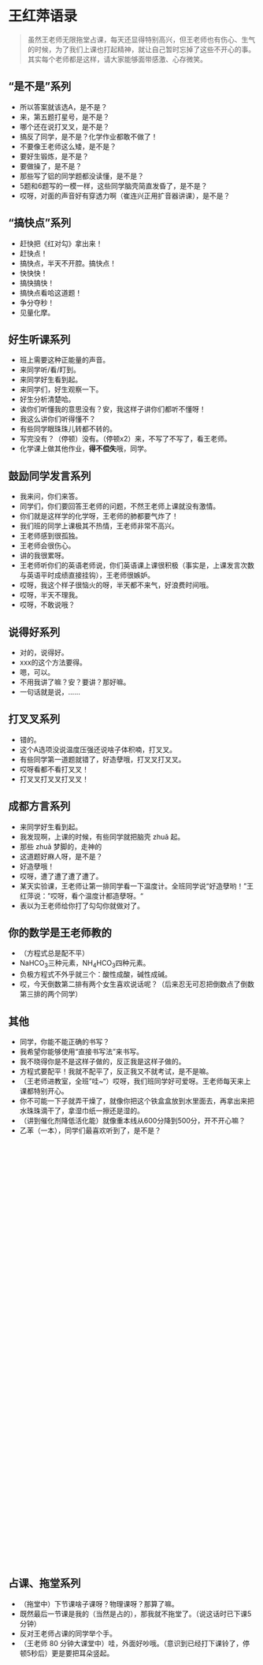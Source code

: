 # 王红萍语录

> 虽然王老师无限拖堂占课，每天还显得特别高兴，但王老师也有伤心、生气的时候，为了我们上课也打起精神，就让自己暂时忘掉了这些不开心的事。其实每个老师都是这样，请大家能够面带感激、心存微笑。

## “是不是”系列

* 所以答案就该选A，是不是？
* 来，第五题打星号，是不是？
* 哪个还在说打叉叉，是不是？
* 搞反了同学，是不是？化学作业都敢不做了！
* 不要像王老师这么矮，是不是？
* 要好生锻炼，是不是？
* 要做操了，是不是？
* 那些写了铝的同学题都没读懂，是不是？
* 5题和6题写的一模一样，这些同学脑壳简直发昏了，是不是？
* 哎呀，对面的声音好有穿透力啊（崔连兴正用扩音器讲课），是不是？

## “搞快点”系列

* 赶快把《红对勾》拿出来！
* 赶快点！
* 搞快点，半天不开腔。搞快点！
* 快快快！
* 搞快搞快！
* 搞快点看哈这道题！
* 争分夺秒！
* 见量化摩。

## 好生听课系列

* 班上需要这种正能量的声音。
* 来同学听/看/盯到。
* 来同学好生看到起。
* 来同学们，好生观察一下。
* 好生分析清楚哈。
* 诶你们听懂我的意思没有？安，我这样子讲你们都听不懂呀！
* 我这么讲你们听得懂不？
* 有些同学眼珠珠儿转都不转的。
* 写完没有？（停顿）没有。（停顿x2）来，不写了不写了，看王老师。
* 化学课上做其他作业，**得不偿失**哦，同学。

## 鼓励同学发言系列

* 我来问，你们来答。
* 同学们，你们要回答王老师的问题，不然王老师上课就没有激情。
* 你们就是这样学的化学呀，王老师的肺都要气炸了！
* 我们班的同学上课极其不热情，王老师非常不高兴。
* 王老师感到很孤独。
* 王老师会很伤心。
* 讲的我很累呀。
* 王老师听你们的英语老师说，你们英语课上课很积极（事实是，上课发言次数与英语平时成绩直接挂钩），王老师很嫉妒。
* 哎呀，我这个样子很恼火的呀，半天都不来气，好浪费时间哦。
* 哎呀，半天不理我。
* 哎呀，不敢说哦？

## 说得好系列

* 对的，说得好。
* xxx的这个方法要得。
* 嗯，可以。
* 不用我讲了嘛？安？要讲？那好嘛。
* 一句话就是说，……

## 打叉叉系列

* 错的。
* 这个A选项没说温度压强还说啥子体积喃，打叉叉。
* 有些同学第一道题就错了，好造孽哦，打叉叉打叉叉。
* 哎呀看都不看打叉叉！
* 打叉叉打叉叉打叉叉！

## 成都方言系列

* 来同学好生看到起。
* 我发现啊，上课的时候，有些同学就把脑壳 zhuǎ 起。
* 那些 zhuǎ 梦脚的，走神的
* 这道题好麻人呀，是不是？
* 好造孽哦！
* 哎呀，遭了遭了遭了遭了。
* 某天实验课，王老师让第一排同学看一下温度计。全班同学说“好造孽哟！”王红萍说：”哎呀，看个温度计都造孽呀。“
* 表以为王老师给你打了勾勾你就做对了。

## 你的数学是王老师教的

* （方程式总是配不平）
* NaHCO<sub>3</sub>三种元素，NH<sub>4</sub>HCO<sub>3</sub>四种元素。
* 负极方程式不外乎就三个：酸性成酸，碱性成碱。
* 哎，今天倒数第二排有两个女生喜欢说话呢？（后来忍无可忍把倒数点了倒数第三排的两个同学）

## 其他

* 同学，你能不能正确的书写？
* 我希望你能够使用“直接书写法”来书写。
* 我不晓得你是不是这样子做的，反正我是这样子做的。
* 方程式要配平！我就不配平了，反正我又不就考试，是不是嘛。
* （王老师进教室，全班”哇~“）哎呀，我们班同学好可爱呀。王老师每天来上课都特别开心。
* 你不可能一下子就弄干燥了，就像你把这个铁盒盒放到水里面去，再拿出来把水珠珠滴干了，拿湿巾纸一擦还是湿的。
* （讲到催化剂降低活化能）就像重本线从600分降到500分，开不开心嘛？
* 乙苯（一本），同学们最喜欢听到了，是不是？

</br></br></br></br></br></br></br></br></br></br></br></br></br></br></br></br></br></br></br></br></br></br></br></br></br></br></br></br></br></br></br></br></br></br></br></br></br></br></br></br></br></br></br></br></br></br></br></br></br></br>

## 占课、拖堂系列

* （拖堂中）下节课啥子课呀？物理课呀？那算了嘛。
* 既然最后一节课是我的（当然是占的），那我就不拖堂了。（说这话时已下课5分钟）
* 反对王老师占课的同学举个手。
* （王老师 80 分钟大课堂中）哇，外面好吵哦。（意识到已经打下课铃了，停顿5秒后）更是要把耳朵竖起。
